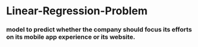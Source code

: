 # Linear-Regression-Problem
### model to predict whether the company should focus its efforts on its mobile app experience or its website.
